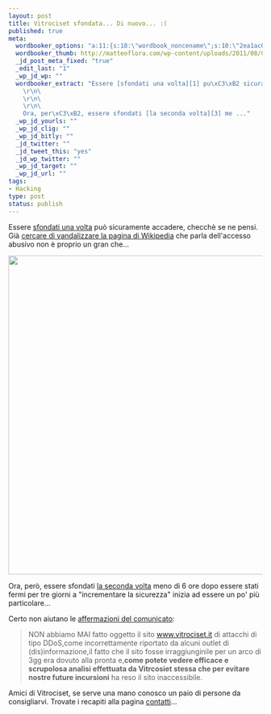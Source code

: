 ```yaml
--- 
layout: post
title: Vitrociset sfondata... Di nuovo... :(
published: true
meta: 
  wordbooker_options: "a:11:{s:18:\"wordbook_noncename\";s:10:\"2ea1ac0547\";s:18:\"wordbook_page_post\";s:15:\"131388540210117\";s:18:\"wordbook_orandpage\";s:1:\"2\";s:23:\"wordbook_default_author\";s:1:\"1\";s:23:\"wordbook_extract_length\";s:3:\"256\";s:19:\"wordbook_actionlink\";s:3:\"200\";s:26:\"wordbooker_publish_default\";s:2:\"on\";s:18:\"wordbook_attribute\";s:8:\"BlogPost\";s:24:\"wordbooker_status_update\";s:2:\"on\";s:29:\"wordbooker_status_update_text\";s:26:\": Post :  %title% - %link%\";s:20:\"wordbook_comment_get\";s:2:\"on\";}"
  wordbooker_thumb: http://matteoflora.com/wp-content/uploads/2011/08/CE5z0-640x631.png
  _jd_post_meta_fixed: "true"
  _edit_last: "1"
  _wp_jd_wp: ""
  wordbooker_extract: "Essere [sfondati una volta][1] pu\xC3\xB2 sicuramente accadere, checch\xC3\xA8 se ne pensi. Gi\xC3\xA0 [cercare di vandalizzare la pagina di Wikipedia][2] che parla dell'accesso abusivo non \xC3\xA8 proprio un gran che...\r\n\
    \r\n\
    \r\n\
    \r\n\
    Ora, per\xC3\xB2, essere sfondati [la seconda volta][3] me ..."
  _wp_jd_yourls: ""
  _wp_jd_clig: ""
  _wp_jd_bitly: ""
  _jd_twitter: ""
  _jd_tweet_this: "yes"
  _jd_wp_twitter: ""
  _wp_jd_target: ""
  _wp_jd_url: ""
tags: 
- Hacking
type: post
status: publish
---
```

Essere [sfondati una volta][1] può sicuramente accadere, checchè se ne pensi. Già [cercare di vandalizzare la pagina di Wikipedia][2] che parla dell'accesso abusivo non è proprio un gran che...

<a href="http://matteoflora.com/2011/08/vitrociset-sfondata-di-nuovo/ce5z0/" rel="attachment wp-att-235"><img src="http://matteoflora.com/wp-content/uploads/2011/08/CE5z0-640x631.png" alt="" title="CE5z0" width="640" height="631" class="aligncenter size-medium wp-image-235" /></a>

Ora, però, essere sfondati [la seconda volta][3] meno di 6 ore dopo essere stati fermi per tre giorni a "incrementare la sicurezza" inizia ad essere un po' più particolare...  
  
Certo non aiutano le [affermazioni del comunicato][3]:

> NON abbiamo MAI fatto oggetto il sito www.vitrociset.it di attacchi di tipo DDoS,come incorrettamente riportato da alcuni outlet di (dis)informazione,il fatto che il sito fosse irraggiunginile per un arco di 3gg era dovuto alla pronta e,**come potete vedere efficace e scrupolosa analisi effettuata da Vitrcosiet stessa che per evitare nostre future incursioni** ha reso il sito inaccessibile.
  
Amici di Vitrociset, se serve una mano conosco un paio di persone da consigliarvi. Trovate i recapiti alla pagina [contatti](http://www.matteoflora.com/contatti)...  
  

[1]: http://matteoflora.com/2011/08/anonita-perche-vitrociset-e-cnaipi/
[2]: http://matteoflora.com/2011/08/vitrociset-modifica-wikipedia-per-fare-sparire-attacco/
[3]: http://anon-news.blogspot.com/2011/08/antisec-vitrocisetit-owned-part-ii.html

